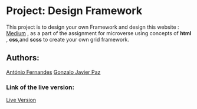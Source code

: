 # Project: Design Framework
This project is to design your own Framework and design this website : [Medium](https://www.medium.com/) , as a part of the assignment for microverse using concepts of **html** , **css**,and **scss** to create your own grid framework.
## Authors:
[António Fernandes](http://github.com/trox115)
[Gonzalo Javier Paz](http://github.com/gonjavi)
### Link of the live version:
[Live Version](https://raw.githack.com/gonjavi/cssframework/development/index.html)